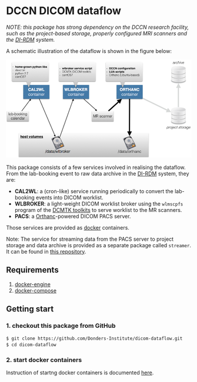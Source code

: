 # DCCN DICOM dataflow

_NOTE: this package has strong dependency on the DCCN research facility, such as the project-based storage, properly configured MRI scanners and the [DI-RDM](http://data.donders.ru.nl) system._

A schematic illustration of the dataflow is shown in the figure below:

![](dicom_dataflow_docker_containers.png)

This package consists of a few services involved in realising the dataflow.  From the lab-booking event to raw data archive in the [DI-RDM](http://data.donders.ru.nl) system, they are:

- __CAL2WL__: a (cron-like) service running periodically to convert the lab-booking events into DICOM worklist.
- __WLBROKER__: a light-weight DICOM worklist broker using the `wlmscpfs` program of the [DCMTK toolkits](http://dicom.offis.de) to serve worklist to the MR scanners.
- __PACS__: a [Orthanc](http://www.orthanc-server.com/)-powered DICOM PACS server.

Those services are provided as [docker](http://docker.com) containers.

Note: The service for streaming data from the PACS server to project storage and data archive is provided as a separate package called `streamer`.  It can be found in [this repository](https://github.com/Donders-Institute/streamer).

## Requirements 

1. [docker-engine](https://www.docker.com/products/docker-engine)
1. [docker-compose](https://docs.docker.com/compose/)

## Getting start

### 1. checkout this package from GitHub
 
```bash
$ git clone https://github.com/Donders-Institute/dicom-dataflow.git
$ cd dicom-dataflow
```

### 2. start docker containers

Instruction of startng docker containers is documented [here](docker/README.md).
